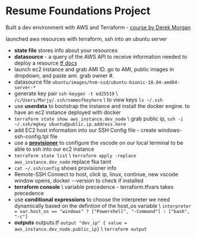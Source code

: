 # Resume Foundations Project

Built a dev environment with AWS and Terraform - [course by Derek Morgan](https://courses.morethancertified.com/courses/enrolled/1641072)

launched aws resources with terraform, ssh into an ubuntu server

- **state file** stores info about your resources 
- **datasource** - a query of the AWS API to receive information needed to deploy a resource [tf docs](https://registry.terraform.io/providers/hashicorp/aws/latest/docs/data-sources/ami)
- launch ec2 instance and grab AMI ID. go to AMI, public images in dropdown, and paste ami. grab owner #. 
- datasource file `ubuntu/images/hvm-ssd/ubuntu-bionic-18.04-amd64-server-*`
- generate key pair `ssh-keygen -t ed25519` \ `/c/Users/Marjy/.ssh/nameofkeyhere` \ to view keys `ls ~/.ssh`
- use **userdata** to bootstrap the instance and install the docker engine. to have an ec2 instance deployed with docker
- `terraform state show aws_instance.dev_node` \ grab public ip, `ssh -i ~/.ssh/mgkey ubuntu@public.ip.address.here`
- add EC2 host information into our SSH Config file - create windows-ssh-config.tpl file
- use a **[provisioner](https://www.terraform.io/language/resources/provisioners/syntax)** to configure the vscode on our local terminal to be able to ssh into our ec2 instance
- `terraform state list` \ `terraform apply -replace aws_instance.dev_node` replace fka taint
- `cat ~/.ssh/config` shows provisioner info 
- Remote-SSH Connect to host, click ip, linux, continue, new vscode window opens, docker --version to check if installed
- **terraform console** \ variable precedence - terraform.tfvars takes precedence
- use **conditional expressions** to choose the interpreter we need dynamically based on the defintion of the host_os variable \ `interpreter = var.host_os == "windows" ? ["Powershell", "-Command"] : ["bash", "-c"]`
- **outputs** outputs.tf `output "dev_ip" { value = aws_instance.dev_node.public_ip}` \ `terraform output`
